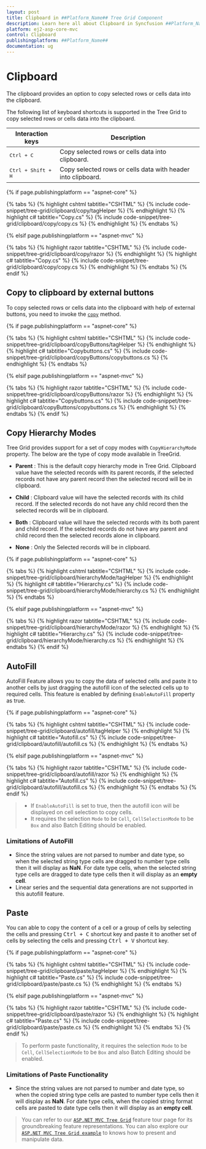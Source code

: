 ```yaml
---
layout: post
title: Clipboard in ##Platform_Name## Tree Grid Component
description: Learn here all about Clipboard in Syncfusion ##Platform_Name## Tree Grid component of Syncfusion Essential JS 2 and more.
platform: ej2-asp-core-mvc
control: Clipboard
publishingplatform: ##Platform_Name##
documentation: ug
---
```



# Clipboard

The clipboard provides an option to copy selected rows or cells data into the clipboard.

The following list of keyboard shortcuts is supported in the Tree Grid to copy selected rows or cells data into the clipboard.

Interaction keys |Description
-----|-----
<kbd>Ctrl + C</kbd> |Copy selected rows or cells data into clipboard.
<kbd>Ctrl + Shift + H</kbd> |Copy selected rows or cells data with header into clipboard.

{% if page.publishingplatform == "aspnet-core" %}

{% tabs %}
{% highlight cshtml tabtitle="CSHTML" %}
{% include code-snippet/tree-grid/clipboard/copy/tagHelper %}
{% endhighlight %}
{% highlight c# tabtitle="Copy.cs" %}
{% include code-snippet/tree-grid/clipboard/copy/copy.cs %}
{% endhighlight %}
{% endtabs %}

{% elsif page.publishingplatform == "aspnet-mvc" %}

{% tabs %}
{% highlight razor tabtitle="CSHTML" %}
{% include code-snippet/tree-grid/clipboard/copy/razor %}
{% endhighlight %}
{% highlight c# tabtitle="Copy.cs" %}
{% include code-snippet/tree-grid/clipboard/copy/copy.cs %}
{% endhighlight %}
{% endtabs %}
{% endif %}



## Copy to clipboard by external buttons

To copy selected rows or cells data into the clipboard with help of external buttons, you need to invoke the [`copy`](https://ej2.syncfusion.com/documentation/api/treegrid/#copy) method.

{% if page.publishingplatform == "aspnet-core" %}

{% tabs %}
{% highlight cshtml tabtitle="CSHTML" %}
{% include code-snippet/tree-grid/clipboard/copyButtons/tagHelper %}
{% endhighlight %}
{% highlight c# tabtitle="Copybuttons.cs" %}
{% include code-snippet/tree-grid/clipboard/copyButtons/copybuttons.cs %}
{% endhighlight %}
{% endtabs %}

{% elsif page.publishingplatform == "aspnet-mvc" %}

{% tabs %}
{% highlight razor tabtitle="CSHTML" %}
{% include code-snippet/tree-grid/clipboard/copyButtons/razor %}
{% endhighlight %}
{% highlight c# tabtitle="Copybuttons.cs" %}
{% include code-snippet/tree-grid/clipboard/copyButtons/copybuttons.cs %}
{% endhighlight %}
{% endtabs %}
{% endif %}



## Copy Hierarchy Modes

Tree Grid provides support for a set of copy modes with `CopyHierarchyMode` property.
The below are the type of copy mode available in TreeGrid.

* **Parent** : This is the default copy hierarchy mode in Tree Grid. Clipboard value have the selected records with its parent records, if the selected records not have any parent record then the selected record will be in clipboard.

* **Child** : Clipboard value will have the selected records with its child record. If the selected records do not have any child record then the selected records will be in clipboard.

* **Both** : Clipboard value will have the selected records with its both parent and child record. If the selected records do not have any parent and child record then the selected records alone in clipboard.

* **None** : Only the Selected records will be in clipboard.

{% if page.publishingplatform == "aspnet-core" %}

{% tabs %}
{% highlight cshtml tabtitle="CSHTML" %}
{% include code-snippet/tree-grid/clipboard/hierarchyMode/tagHelper %}
{% endhighlight %}
{% highlight c# tabtitle="Hierarchy.cs" %}
{% include code-snippet/tree-grid/clipboard/hierarchyMode/hierarchy.cs %}
{% endhighlight %}
{% endtabs %}

{% elsif page.publishingplatform == "aspnet-mvc" %}

{% tabs %}
{% highlight razor tabtitle="CSHTML" %}
{% include code-snippet/tree-grid/clipboard/hierarchyMode/razor %}
{% endhighlight %}
{% highlight c# tabtitle="Hierarchy.cs" %}
{% include code-snippet/tree-grid/clipboard/hierarchyMode/hierarchy.cs %}
{% endhighlight %}
{% endtabs %}
{% endif %}



## AutoFill

AutoFill Feature allows you to copy the data of selected cells and paste it to another cells by just dragging the autofill icon of the selected cells up to required cells. This feature is enabled by defining `EnableAutoFill` property as true.

{% if page.publishingplatform == "aspnet-core" %}

{% tabs %}
{% highlight cshtml tabtitle="CSHTML" %}
{% include code-snippet/tree-grid/clipboard/autofill/tagHelper %}
{% endhighlight %}
{% highlight c# tabtitle="Autofill.cs" %}
{% include code-snippet/tree-grid/clipboard/autofill/autofill.cs %}
{% endhighlight %}
{% endtabs %}

{% elsif page.publishingplatform == "aspnet-mvc" %}

{% tabs %}
{% highlight razor tabtitle="CSHTML" %}
{% include code-snippet/tree-grid/clipboard/autofill/razor %}
{% endhighlight %}
{% highlight c# tabtitle="Autofill.cs" %}
{% include code-snippet/tree-grid/clipboard/autofill/autofill.cs %}
{% endhighlight %}
{% endtabs %}
{% endif %}



> * If `EnableAutoFill` is set to true, then the autofill icon will be displayed on cell selection to copy cells.
> * It requires the selection `Mode` to be `Cell`,  `CellSelectionMode` to be `Box` and also Batch Editing should be enabled.

### Limitations of AutoFill

* Since the string values are not parsed to number and date type, so when the selected string type cells are dragged to number type cells then it will display as **NaN**. For date type cells, when the selected string type cells are dragged to date type cells then it will display as an **empty cell**.
* Linear series and the sequential data generations are not supported in this autofill feature.

## Paste

You can able to copy the content of a cell or a group of cells by selecting the cells and pressing <kbd>Ctrl + C</kbd> shortcut key and paste it to another set of cells by selecting the cells and pressing <kbd>Ctrl + V</kbd> shortcut key.

{% if page.publishingplatform == "aspnet-core" %}

{% tabs %}
{% highlight cshtml tabtitle="CSHTML" %}
{% include code-snippet/tree-grid/clipboard/paste/tagHelper %}
{% endhighlight %}
{% highlight c# tabtitle="Paste.cs" %}
{% include code-snippet/tree-grid/clipboard/paste/paste.cs %}
{% endhighlight %}
{% endtabs %}

{% elsif page.publishingplatform == "aspnet-mvc" %}

{% tabs %}
{% highlight razor tabtitle="CSHTML" %}
{% include code-snippet/tree-grid/clipboard/paste/razor %}
{% endhighlight %}
{% highlight c# tabtitle="Paste.cs" %}
{% include code-snippet/tree-grid/clipboard/paste/paste.cs %}
{% endhighlight %}
{% endtabs %}
{% endif %}



> To perform paste functionality, it requires the selection `Mode` to be `Cell`,  `CellSelectionMode` to be `Box` and also Batch Editing should be enabled.

### Limitations of Paste Functionality

* Since the string values are not parsed to number and date type, so when the copied string type cells are pasted to number type cells then it will display as **NaN**. For date type cells, when the copied string format cells are pasted to date type cells then it will display as an **empty cell**.

> You can refer to our [`ASP.NET MVC Tree Grid`](https://www.syncfusion.com/aspnet-mvc-ui-controls/tree-grid) feature tour page for its groundbreaking feature representations. You can also explore our [`ASP.NET MVC Tree Grid example`](https://ej2.syncfusion.com/aspnetmvc/TreeGrid/Overview#/material) to knows how to present and manipulate data.